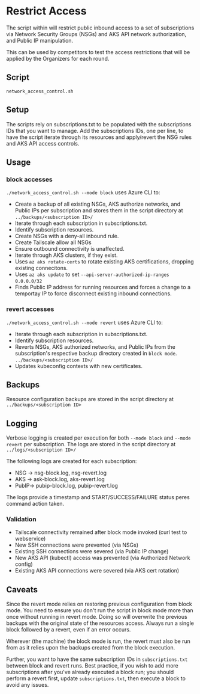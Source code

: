 # Restrict Access

The script within will restrict public inbound access to a set of subscriptions via Network Security Groups (NSGs) and AKS API network authorization, and Public IP manipulation.

This can be used by competitors to test the access restrictions that will be applied by the Organizers for each round.

## Script

`network_access_control.sh`

## Setup

The scripts rely on subscriptions.txt to be populated with the subscriptions IDs that you want to manage. Add the subscriptions IDs, one per line, to have the script iterate through its resources and apply/revert the NSG rules and AKS API access controls.

## Usage

### block accesses

`./network_access_control.sh --mode block` uses Azure CLI to:

- Create a backup of all existing NSGs, AKS authorize networks, and Public IPs per subscription and stores them in the script directory at `../backups/<subscription ID>/`
- Iterate through each subscription in subscriptions.txt.
- Identify subscription resources.
- Create NSGs with a deny-all inbound rule.
- Create Tailscale allow all NSGs
- Ensure outbound connectivity is unaffected.
- Iterate through AKS clusters, if they exist.
- Uses `az aks rotate-certs` to rotate existing AKS certifications, dropping existing connecitons.
- Uses `az aks update` to set `--api-server-authorized-ip-ranges` `0.0.0.0/32`
- Finds Public IP address for running resources and forces a change to a temportay IP to force disconnect existing inbound connections.

### revert accesses

`./network_access_control.sh --mode revert` uses Azure CLI to:

- Iterate through each subscription in subscriptions.txt.
- Identify subscription resources.
- Reverts NSGs, AKS authorized networks, and Public IPs from the subscription's respective backup directory created in `block mode`. `../backups/<subscription ID>/`
- Updates kubeconfig contexts with new certificates.

## Backups

Resource configuration backups are stored in the script directory at `../backups/<subscription ID>`

## Logging

Verbose logging is created per execution for both `--mode block` and `--mode revert` per subscription. The logs are stored in the script directory at `../logs/<subscription ID>/`

The following logs are created for each subscription:

- NSG → nsg-block.log, nsg-revert.log
- AKS → ask-block.log, aks-revert.log
- PubIP→ pubip-block.log, pubip-revert.log

The logs provide a timestamp and START/SUCCESS/FAILURE status peres command action taken.

### Validation

- Tailscale connectivity remained after block mode invoked (curl test to webservice)
- New SSH connections were prevented (via NSGs)
- Existing SSH connections were severed (via Public IP change)
- New AKS API (kubectl) access was prevented (via Authorized Network config)
- Existing AKS API connections were severed (via AKS cert rotation)

## Caveats

Since the revert mode relies on restoring previous configuration from block mode. You need to ensure you don't run the script in block mode more than once without running in revert mode. Doing so will overwrite the previous backups with the original state of the resources access. Always run a single block followed by a revert, even if an error occurs.

Wherever (the machine) the block mode is run, the revert must also be run from as it relies upon the backups created from the block execution.

Further, you want to have the same subscription IDs in `subscriptions.txt` between block and revert runs. Best practice, if you wish to add more subscriptions after you've already executed a block run; you should perform a revert first, update `subscriptions.txt`, then execute a block to avoid any issues.

